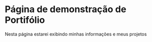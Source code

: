 # Página de demonstração de Portifólio
Nesta página estarei exibindo minhas informações e meus projetos